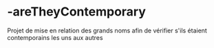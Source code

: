 # -areTheyContemporary
Projet de mise en relation des grands noms afin de vérifier s'ils étaient contemporains les uns aux autres
